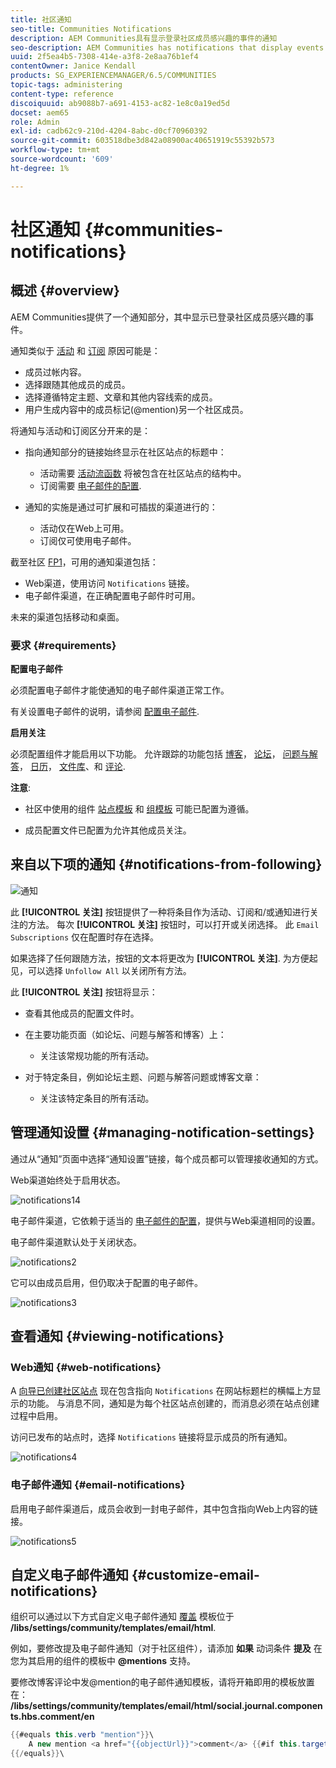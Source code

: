 ```yaml
---
title: 社区通知
seo-title: Communities Notifications
description: AEM Communities具有显示登录社区成员感兴趣的事件的通知
seo-description: AEM Communities has notifications that display events of interest to the signed-in community member
uuid: 2f5ea4b5-7308-414e-a3f8-2e8aa76b1ef4
contentOwner: Janice Kendall
products: SG_EXPERIENCEMANAGER/6.5/COMMUNITIES
topic-tags: administering
content-type: reference
discoiquuid: ab9088b7-a691-4153-ac82-1e8c0a19ed5d
docset: aem65
role: Admin
exl-id: cadb62c9-210d-4204-8abc-d0cf70960392
source-git-commit: 603518dbe3d842a08900ac40651919c55392b573
workflow-type: tm+mt
source-wordcount: '609'
ht-degree: 1%

---
```


# 社区通知 {#communities-notifications}

## 概述 {#overview}

AEM Communities提供了一个通知部分，其中显示已登录社区成员感兴趣的事件。

通知类似于 [活动](/help/communities/essentials-activities.md) 和 [订阅](/help/communities/subscriptions.md) 原因可能是：

* 成员过帐内容。
* 选择跟随其他成员的成员。
* 选择遵循特定主题、文章和其他内容线索的成员。
* 用户生成内容中的成员标记(@mention)另一个社区成员。

将通知与活动和订阅区分开来的是：

* 指向通知部分的链接始终显示在社区站点的标题中：

   * 活动需要 [活动流函数](/help/communities/functions.md#activity-stream-function) 将被包含在社区站点的结构中。
   * 订阅需要 [电子邮件的配置](/help/communities/email.md).

* 通知的实施是通过可扩展和可插拔的渠道进行的：

   * 活动仅在Web上可用。
   * 订阅仅可使用电子邮件。

截至社区 [FP1](/help/communities/deploy-communities.md#latestfeaturepack)，可用的通知渠道包括：

* Web渠道，使用访问 `Notifications` 链接。
* 电子邮件渠道，在正确配置电子邮件时可用。

未来的渠道包括移动和桌面。

### 要求 {#requirements}

**配置电子邮件**

必须配置电子邮件才能使通知的电子邮件渠道正常工作。

有关设置电子邮件的说明，请参阅 [配置电子邮件](/help/communities/analytics.md).

**启用关注**

必须配置组件才能启用以下功能。 允许跟踪的功能包括 [博客](/help/communities/blog-feature.md)， [论坛](/help/communities/forum.md)， [问题与解答](/help/communities/working-with-qna.md)， [日历](/help/communities/calendar.md)， [文件库](/help/communities/file-library.md)、和 [评论](/help/communities/comments.md).

**注意**:

* 社区中使用的组件 [站点模板](/help/communities/sites.md) 和 [组模板](/help/communities/tools-groups.md) 可能已配置为遵循。

* 成员配置文件已配置为允许其他成员关注。

## 来自以下项的通知 {#notifications-from-following}

![通知](assets/notifications.png)

此 **[!UICONTROL 关注]** 按钮提供了一种将条目作为活动、订阅和/或通知进行关注的方法。 每次 **[!UICONTROL 关注]** 按钮时，可以打开或关闭选择。 此 `Email Subscriptions` 仅在配置时存在选择。

如果选择了任何跟随方法，按钮的文本将更改为 **[!UICONTROL 关注]**. 为方便起见，可以选择 `Unfollow All` 以关闭所有方法。

此 **[!UICONTROL 关注]** 按钮将显示：

* 查看其他成员的配置文件时。
* 在主要功能页面（如论坛、问题与解答和博客）上：

   * 关注该常规功能的所有活动。

* 对于特定条目，例如论坛主题、问题与解答问题或博客文章：

   * 关注该特定条目的所有活动。

## 管理通知设置 {#managing-notification-settings}

通过从“通知”页面中选择“通知设置”链接，每个成员都可以管理接收通知的方式。

Web渠道始终处于启用状态。

![notifications14](assets/notifications1.png)

电子邮件渠道，它依赖于适当的 [电子邮件的配置](/help/communities/email.md)，提供与Web渠道相同的设置。

电子邮件渠道默认处于关闭状态。

![notifications2](assets/notifications2.png)

它可以由成员启用，但仍取决于配置的电子邮件。

![notifications3](assets/notifications3.png)

## 查看通知 {#viewing-notifications}

### Web通知 {#web-notifications}

A [向导已创建社区站点](/help/communities/sites-console.md) 现在包含指向 `Notifications` 在网站标题栏的横幅上方显示的功能。 与消息不同，通知是为每个社区站点创建的，而消息必须在站点创建过程中启用。

访问已发布的站点时，选择 `Notifications` 链接将显示成员的所有通知。

![notifications4](assets/notifications4.png)

### 电子邮件通知 {#email-notifications}

启用电子邮件渠道后，成员会收到一封电子邮件，其中包含指向Web上内容的链接。

![notifications5](assets/notifications5.png)

## 自定义电子邮件通知 {#customize-email-notifications}

组织可以通过以下方式自定义电子邮件通知 [覆盖](/help/communities/client-customize.md#overlays) 模板位于 **/libs/settings/community/templates/email/html**.

例如，要修改提及电子邮件通知（对于社区组件），请添加 **如果** 动词条件 **提及** 在您为其启用的组件的模板中 **@mentions** 支持。

要修改博客评论中发@mention的电子邮件通知模板，请将开箱即用的模板放置在： **/libs/settings/community/templates/email/html/social.journal.components.hbs.comment/en**

```java
{{#equals this.verb "mention"}}\
    A new mention <a href="{{objectUrl}}">comment</a> {{#if this.target.properties.[jcr:title]}}to the article "{{{target.displayName}}}" {{/if}}was added by {{{user.name}}} on {{dateUtil this.published format="EEE, d MMM yyyy HH:mm:ss z"}}.\n \
{{/equals}}\
```
